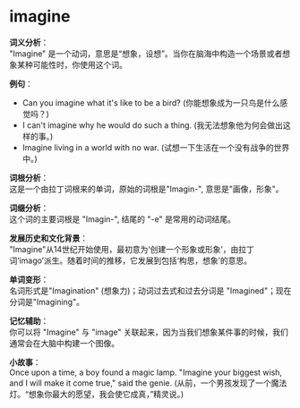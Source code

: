 # imagine

**词义分析**：  
"Imagine" 是一个动词，意思是“想象，设想”。当你在脑海中构造一个场景或者想象某种可能性时，你使用这个词。

  

**例句**：

  

*   Can you imagine what it's like to be a bird? (你能想象成为一只鸟是什么感觉吗？)
*   I can't imagine why he would do such a thing. (我无法想象他为何会做出这样的事。)
*   Imagine living in a world with no war. (试想一下生活在一个没有战争的世界中。)

  

**词根分析**：  
这是一个由拉丁词根来的单词，原始的词根是"Imagin-", 意思是"画像，形象"。

  

**词缀分析**：  
这个词的主要词根是 "Imagin-", 结尾的 "-e" 是常用的动词结尾。

  

**发展历史和文化背景**：  
"Imagine"从14世纪开始使用，最初意为‘创建一个形象或形象’，由拉丁词‘imago’派生。随着时间的推移，它发展到包括‘构思，想象’的意思。

  

**单词变形**：  
名词形式是"Imagination" (想象力)；动词过去式和过去分词是 "Imagined"；现在分词是"Imagining"。

  

**记忆辅助**：  
你可以将 "Imagine" 与 "image" 关联起来，因为当我们想象某件事的时候，我们通常会在大脑中构建一个图像。

  

**小故事**：  
Once upon a time, a boy found a magic lamp. "Imagine your biggest wish, and I will make it come true," said the genie. (从前，一个男孩发现了一个魔法灯。“想象你最大的愿望，我会使它成真，”精灵说。)
